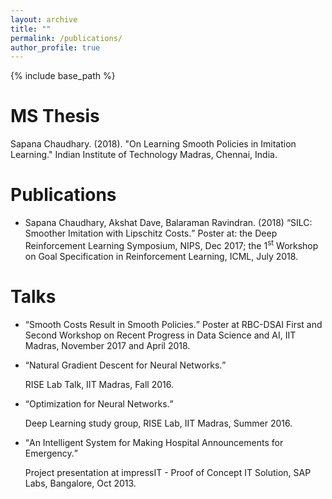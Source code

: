 ```yaml
---
layout: archive
title: ""
permalink: /publications/
author_profile: true
---
```


{% include base_path %}

MS Thesis
======
Sapana Chaudhary. (2018). "On Learning Smooth Policies in Imitation Learning." Indian Institute of Technology Madras, Chennai, India. 

Publications 
======
* Sapana Chaudhary, Akshat Dave, Balaraman Ravindran. (2018) <q>SILC: Smoother Imitation with Lipschitz Costs.</q> Poster at: the Deep Reinforcement Learning Symposium, NIPS, Dec 2017; the 1<sup>st</sup> Workshop on Goal Specification in Reinforcement Learning, ICML, July 2018.

Talks
=====
* <q>Smooth Costs Result in Smooth Policies.</q> Poster at RBC-DSAI First and Second Workshop on Recent Progress in Data Science and AI, IIT Madras, November 2017 and April 2018.

* <q>Natural Gradient Descent for Neural Networks.</q> 

  RISE Lab Talk, IIT Madras, Fall 2016.  

* <q>Optimization for Neural Networks.</q>

  Deep Learning study group, RISE Lab, IIT Madras, Summer 2016. 

* <q>An Intelligent System for Making Hospital Announcements for Emergency.</q>

  Project presentation at impressIT - Proof of Concept IT Solution, SAP Labs, Bangalore, Oct 2013. 

